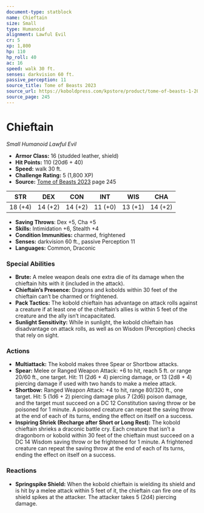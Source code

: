 ```yaml
---
document-type: statblock
name: Chieftain
size: Small
type: Humanoid
alignment: Lawful Evil
cr: 5
xp: 1,800
hp: 110
hp_roll: 40
ac: 16
speed: walk 30 ft.
senses: darkvision 60 ft. 
passive_perception: 11
source_title: Tome of Beasts 2023
source_url: https://koboldpress.com/kpstore/product/tome-of-beasts-1-2023-edition/
source_page: 245
---
```


# Chieftain

*Small* *Humanoid* *Lawful Evil*

- **Armor Class:** 16 (studded leather, shield)
- **Hit Points:** 110 (20d6 + 40)
- **Speed:** walk 30 ft.
- **Challenge Rating:** 5 (1,800 XP)
- **Source:** [Tome of Beasts 2023](https://koboldpress.com/kpstore/product/tome-of-beasts-1-2023-edition/) page 245

| STR | DEX | CON | INT | WIS | CHA |
| --- | --- | --- | --- | --- | --- |
| 18 (+4) | 14 (+2) | 14 (+2) | 11 (+0) | 13 (+1) | 14 (+2) |

- **Saving Throws**: Dex +5, Cha +5
- **Skills:** Intimidation +6, Stealth +4
- **Condition Immunities:** charmed, frightened
- **Senses:** darkvision 60 ft., passive Perception 11
- **Languages:** Common, Draconic

### Special Abilities

- **Brute:** A melee weapon deals one extra die of its damage when the chieftain hits with it (included in the attack).
- **Chieftain’s Presence:** Dragons and kobolds within 30 feet of the chieftain can’t be charmed or frightened.
- **Pack Tactics:** The kobold chieftain has advantage on attack rolls against a creature if at least one of the chieftain’s allies is within 5 feet of the creature and the ally isn’t incapacitated.
- **Sunlight Sensitivity:** While in sunlight, the kobold chieftain has disadvantage on attack rolls, as well as on Wisdom (Perception) checks that rely on sight.

### Actions

- **Multiattack:** The kobold makes three Spear or Shortbow attacks.
- **Spear:** Melee or Ranged Weapon Attack: +6 to hit, reach 5 ft. or range 20/60 ft., one target. Hit: 11 (2d6 + 4) piercing damage, or 13 (2d8 + 4) piercing damage if used with two hands to make a melee attack.
- **Shortbow:** Ranged Weapon Attack: +4 to hit, range 80/320 ft., one target. Hit: 5 (1d6 + 2) piercing damage plus 7 (2d6) poison damage, and the target must succeed on a DC 12 Constitution saving throw or be poisoned for 1 minute. A poisoned creature can repeat the saving throw at the end of each of its turns, ending the effect on itself on a success.
- **Inspiring Shriek (Recharge after Short or Long Rest):** The kobold chieftain shrieks a draconic battle cry. Each creature that isn’t a dragonborn or kobold within 30 feet of the chieftain must succeed on a DC 14 Wisdom saving throw or be frightened for 1 minute. A frightened creature can repeat the saving throw at the end of each of its turns, ending the effect on itself on a success.

### Reactions

- **Springspike Shield:** When the kobold chieftain is wielding its shield and is hit by a melee attack within 5 feet of it, the chieftain can fire one of its shield spikes at the attacker. The attacker takes 5 (2d4) piercing damage.
